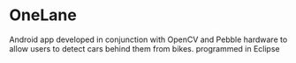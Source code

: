 # OneLane
Android app developed in conjunction with OpenCV and Pebble hardware to allow users to detect cars behind them from bikes. programmed in Eclipse
